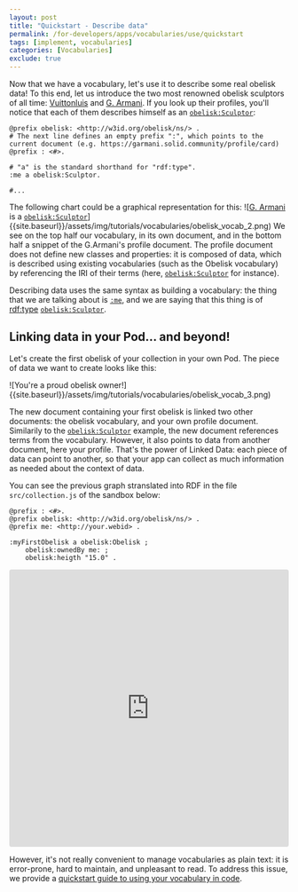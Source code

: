 ```yaml
---
layout: post
title: "Quickstart - Describe data"
permalink: /for-developers/apps/vocabularies/use/quickstart
tags: [implement, vocabularies]
categories: [Vocabularies]
exclude: true
---
```


Now that we have a vocabulary, let's use it to describe some real obelisk data! To this end, let us introduce the two most renowned obelisk sculptors of all time: [Vuittonluis](https://vuittonluis.solid.community/profile/card#me) and [G. Armani](https://garmani.solid.community/profile/card#me). If you look up their profiles, you'll notice that each of them describes himself as an [`obelisk:Sculptor`](http://w3id.org/obelisk/ns/Sculptor):
```turtle
@prefix obelisk: <http://w3id.org/obelisk/ns/> .
# The next line defines an empty prefix ":", which points to the current document (e.g. https://garmani.solid.community/profile/card)
@prefix : <#>.

# "a" is the standard shorthand for "rdf:type".
:me a obelisk:Sculptor.

#...
```
The following chart could be a graphical representation for this:
![[G. Armani](https://garmani.solid.community/profile/card) is a [`obelisk:Sculptor`](http://w3id.org/obelisk/ns/Sculptor)]{{site.baseurl}}/assets/img/tutorials/vocabularies/obelisk_vocab_2.png)
We see on the top half our vocabulary, in its own document, and in the bottom half a snippet of the G.Armani's profile document. The profile document does not define new classes and properties: it is composed of data, which is described using existing vocabularies (such as the Obelisk vocabulary) by referencing the IRI of their terms (here, [`obelisk:Sculptor`](http://w3id.org/obelisk/ns/Sculptor) for instance).

Describing data uses the same syntax as building a vocabulary: the thing that we are talking about is [`:me`](https://garmani.solid.community/profile/card#me), and we are saying that this thing is of [rdf:type](http://www.w3.org/1999/02/22-rdf-syntax-ns#type) [`obelisk:Sculptor`](http://w3id.org/obelisk/ns/Sculptor).  

## Linking data in your Pod... and beyond!

Let's create the first obelisk of your collection in your own Pod. The piece of data we want to create looks like this:

![You're a proud obelisk owner!]{{site.baseurl}}/assets/img/tutorials/vocabularies/obelisk_vocab_3.png)

The new document containing your first obelisk is linked two other documents: the obelisk vocabulary, and your own profile document. Similarily to the [`obelisk:Sculptor`](http://w3id.org/obelisk/ns/Sculptor) example, the new document references terms from the vocabulary. However, it also points to data from another document, here your profile. That's the power of Linked Data: each piece of data can point to another, so that your app can collect as much information as needed about the context of data.

You can see the previous graph stranslated into RDF in the file `src/collection.js` of the sandbox below:
```turtle
@prefix : <#>.
@prefix obelisk: <http://w3id.org/obelisk/ns/> .
@prefix me: <http://your.webid> .

:myFirstObelisk a obelisk:Obelisk ;
    obelisk:ownedBy me: ;
    obelisk:heigth "15.0" .
```

<iframe src="https://codesandbox.io/embed/my-first-obelisk-collection-1ybvq?fontsize=14" title="my first obelisk collection" allow="geolocation; microphone; camera; midi; vr; accelerometer; gyroscope; payment; ambient-light-sensor; encrypted-media; usb" style="width:100%; height:500px; border:0; border-radius: 4px; overflow:hidden;" sandbox="allow-modals allow-forms allow-popups allow-scripts allow-same-origin"></iframe>

However, it's not really convenient to manage vocabularies as plain text: it is error-prone, hard to maintain, and unpleasant to read. To address this issue, we provide a [quickstart guide to using your vocabulary in code](/for-developers/apps/vocabularies/code/quickstart).
